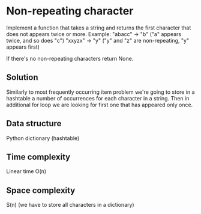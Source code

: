 # Non-repeating character

Implement a function that takes a string and returns the first character that does not appears twice or more.
Example:
"abacc" -> "b" ("a" appears twice, and so does "c")
"xxyzx" -> "y" ("y" and "z" are non-repeating, "y" appears first)

If there's no non-repeating characters return None.

## Solution
Similarly to most frequently occurring item problem we're going to store in a hashtable a number of occurrences for each character in a string. Then in additional for loop we are looking for first one that has appeared only once.


## Data structure
Python dictionary (hashtable)


## Time complexity
Linear time
O(n)

## Space complexity
S(n) (we have to store all characters in a dictionary)
